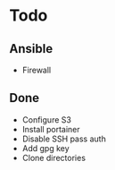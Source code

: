 # Todo

## Ansible
- Firewall

## Done
- Configure S3
- Install portainer
- Disable SSH pass auth
- Add gpg key
- Clone directories